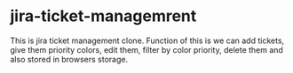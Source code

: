 # jira-ticket-managemrent
This is jira ticket management clone. Function of this is we can add tickets, give them priority colors, edit them, filter by color priority, delete them and also stored in browsers storage.
